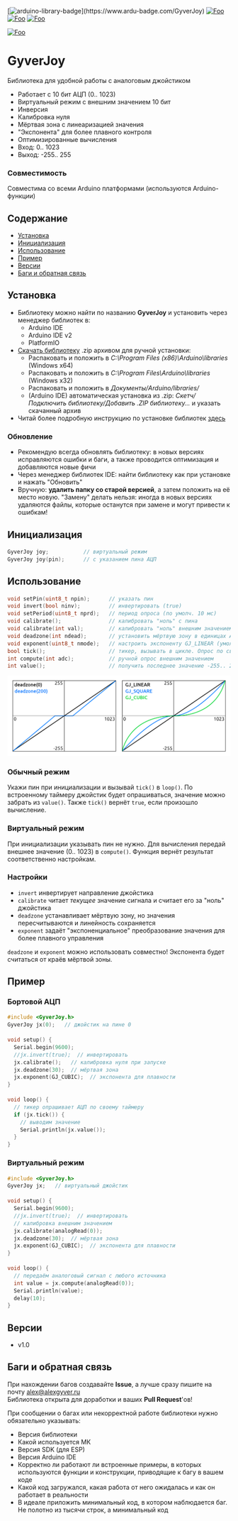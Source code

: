 [![arduino-library-badge](https://www.ardu-badge.com/badge/GyverJoy.svg?)](https://www.ardu-badge.com/GyverJoy)
[![Foo](https://img.shields.io/badge/Website-AlexGyver.ru-blue.svg?style=flat-square)](https://alexgyver.ru/)
[![Foo](https://img.shields.io/badge/%E2%82%BD$%E2%82%AC%20%D0%9D%D0%B0%20%D0%BF%D0%B8%D0%B2%D0%BE-%D1%81%20%D1%80%D1%8B%D0%B1%D0%BA%D0%BE%D0%B9-orange.svg?style=flat-square)](https://alexgyver.ru/support_alex/)
[![Foo](https://img.shields.io/badge/README-ENGLISH-blueviolet.svg?style=flat-square)](https://github-com.translate.goog/GyverLibs/GyverJoy?_x_tr_sl=ru&_x_tr_tl=en)  

[![Foo](https://img.shields.io/badge/ПОДПИСАТЬСЯ-НА%20ОБНОВЛЕНИЯ-brightgreen.svg?style=social&logo=telegram&color=blue)](https://t.me/GyverLibs)

# GyverJoy
Библиотека для удобной работы с аналоговым джойстиком
- Работает с 10 бит АЦП (0.. 1023)
- Виртуальный режим с внешним значением 10 бит
- Инверсия
- Калибровка нуля
- Мёртвая зона с линеаризацией значения
- "Экспонента" для более плавного контроля
- Оптимизированные вычисления
- Вход: 0.. 1023
- Выход: -255.. 255

### Совместимость
Совместима со всеми Arduino платформами (используются Arduino-функции)

## Содержание
- [Установка](#install)
- [Инициализация](#init)
- [Использование](#usage)
- [Пример](#example)
- [Версии](#versions)
- [Баги и обратная связь](#feedback)

<a id="install"></a>
## Установка
- Библиотеку можно найти по названию **GyverJoy** и установить через менеджер библиотек в:
    - Arduino IDE
    - Arduino IDE v2
    - PlatformIO
- [Скачать библиотеку](https://github.com/GyverLibs/GyverJoy/archive/refs/heads/main.zip) .zip архивом для ручной установки:
    - Распаковать и положить в *C:\Program Files (x86)\Arduino\libraries* (Windows x64)
    - Распаковать и положить в *C:\Program Files\Arduino\libraries* (Windows x32)
    - Распаковать и положить в *Документы/Arduino/libraries/*
    - (Arduino IDE) автоматическая установка из .zip: *Скетч/Подключить библиотеку/Добавить .ZIP библиотеку…* и указать скачанный архив
- Читай более подробную инструкцию по установке библиотек [здесь](https://alexgyver.ru/arduino-first/#%D0%A3%D1%81%D1%82%D0%B0%D0%BD%D0%BE%D0%B2%D0%BA%D0%B0_%D0%B1%D0%B8%D0%B1%D0%BB%D0%B8%D0%BE%D1%82%D0%B5%D0%BA)
### Обновление
- Рекомендую всегда обновлять библиотеку: в новых версиях исправляются ошибки и баги, а также проводится оптимизация и добавляются новые фичи
- Через менеджер библиотек IDE: найти библиотеку как при установке и нажать "Обновить"
- Вручную: **удалить папку со старой версией**, а затем положить на её место новую. "Замену" делать нельзя: иногда в новых версиях удаляются файлы, которые останутся при замене и могут привести к ошибкам!


<a id="init"></a>
## Инициализация
```cpp
GyverJoy joy;           // виртуальный режим
GyverJoy joy(pin);      // с указанием пина АЦП
```

<a id="usage"></a>
## Использование
```cpp
void setPin(uint8_t npin);      // указать пин
void invert(bool ninv);         // инвертировать (true)
void setPeriod(uint8_t nprd);   // период опроса (по умолч. 10 мс)
void calibrate();               // калибровать "ноль" с пина
void calibrate(int val);        // калибровать "ноль" внешним значением
void deadzone(int ndead);       // установить мёртвую зону в единицах АЦП
void exponent(uint8_t nmode);   // настроить экспоненту GJ_LINEAR (умолч.), GJ_SQUARE и GJ_CUBIC или цифрами 0, 1 и 2
bool tick();                    // тикер, вызывать в цикле. Опрос по своему таймеру. Вернёт true после чтения
int compute(int adc);           // ручной опрос внешним значением
int value();                    // получить последнее значение -255.. 255
```
![demo](/docs/demo.png)

### Обычный режим
Укажи пин при инициализации и вызывай `tick()` в `loop()`. По встроенному таймеру джойстик будет 
опрашиваться, значение можно забрать из `value()`. Также `tick()` вернёт `true`, если произошло вычисление.

### Виртуальный режим
При инициализации указывать пин не нужно. Для вычисления передай внешнее значение (0.. 1023) в `compute()`. Функция вернёт результат соответственно настройкам.

### Настройки
- `invert` инвертирует направление джойстика
- `calibrate` читает *текущее* значение сигнала и считает его за "ноль" джойстика
- `deadzone` устанавливает мёртвую зону, но значения пересчитываются и линейность сохраняется
- `exponent` задаёт "экспоненциальное" преобразование значения для более плавного управления

`deadzone` и `exponent` можно использовать совместно! Экспонента будет считаться от краёв мёртвой зоны.

<a id="example"></a>
## Пример
### Бортовой АЦП
```cpp
#include <GyverJoy.h>
GyverJoy jx(0);   // джойстик на пине 0

void setup() {
  Serial.begin(9600);
  //jx.invert(true);  // инвертировать
  jx.calibrate();   // калибровка нуля при запуске
  jx.deadzone(30);  // мёртвая зона
  jx.exponent(GJ_CUBIC);  // экспонента для плавности
}

void loop() {
  // тикер опрашивает АЦП по своему таймеру
  if (jx.tick()) {
    // выводим значение
    Serial.println(jx.value());
  }
}
```

### Виртуальный режим
```cpp
#include <GyverJoy.h>
GyverJoy jx;   // виртуальный джойстик

void setup() {
  Serial.begin(9600);
  //jx.invert(true);  // инвертировать
  // калибровка внешним значением
  jx.calibrate(analogRead(0));
  jx.deadzone(30);  // мёртвая зона
  jx.exponent(GJ_CUBIC);  // экспонента для плавности
}

void loop() {
  // передаём аналоговый сигнал с любого источника
  int value = jx.compute(analogRead(0));
  Serial.println(value);
  delay(10);
}
```

<a id="versions"></a>
## Версии
- v1.0

<a id="feedback"></a>
## Баги и обратная связь
При нахождении багов создавайте **Issue**, а лучше сразу пишите на почту [alex@alexgyver.ru](mailto:alex@alexgyver.ru)  
Библиотека открыта для доработки и ваших **Pull Request**'ов!


При сообщении о багах или некорректной работе библиотеки нужно обязательно указывать:
- Версия библиотеки
- Какой используется МК
- Версия SDK (для ESP)
- Версия Arduino IDE
- Корректно ли работают ли встроенные примеры, в которых используются функции и конструкции, приводящие к багу в вашем коде
- Какой код загружался, какая работа от него ожидалась и как он работает в реальности
- В идеале приложить минимальный код, в котором наблюдается баг. Не полотно из тысячи строк, а минимальный код
